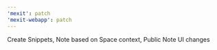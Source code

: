 ```yaml
---
'mexit': patch
'mexit-webapp': patch
---
```


Create Snippets, Note based on Space context, Public Note UI changes

